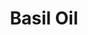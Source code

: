 ---
name: Basil Oil
title: Basil Oil
details:
  - detail:
      key: "Plant Part"
      value: "Leaves"
  - detail:
      key: "Botanical Name"
      value: "Ocimum Basilicum"
  - detail:
      key: "Color"
      value: "Pale Yellow"
  - detail:
      key: "Solubility"
      value: "Soluble 1 part alcohol (80%)"
  - detail:
      key: "Odour"
      value: "Very Sweet like anise taste."
  - detail:
      key: "Physical State"
      value: "Liquid"
  - detail:
      key: "Refractive Index"
      value: "1.4800 to 1.5100 @20 deg C"
  - detail:
      key: "CAS No"
      value: "104-46-1"
  - detail:
      key: "HS No"
      value: "3301-19-10"
  - detail:
      key: "Source"
      value: "An entirely Natural oil, originally Steam Distilled from the plant Indian Basil grown in India"
  - detail:
      key: "Boiling Point"
      value: "215 deg C"
  - detail:
      key: "Methyl Chavicol"
      value: "70 to 75%"
  - detail:
      key: "Linalool"
      value: "18 to 25%"
  - detail:
      key: "Total Purity"
      value: "95%"
  - detail:
      key: "Specific Gravity"
      value: "0.95 to 0.97 @ 25 deg C"
  - detail:
      key: "Packaging Size"
      value: "5, 25, 200 Kg"
  - detail:
      key: "Packaging Type"
      value: "Can, Barrel"
  - detail:
      key: "Brand"
      value: "Natural Aroma"
showOnHome: false
thumbnail: https://5.imimg.com/data5/SELLER/Default/2021/12/EW/DE/ZL/3823480/basil-oil-500x500.jpg
productImages:
  - ""
category: essential oil
---